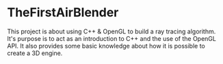 # TheFirstAirBlender

This project is about using C++ & OpenGL to build a ray tracing algorithm. 
It's purpose is to act as an introduction to C++ and the use of the OpenGL API. 
It also provides some basic knowledge about how it is possible to create a 3D engine.
